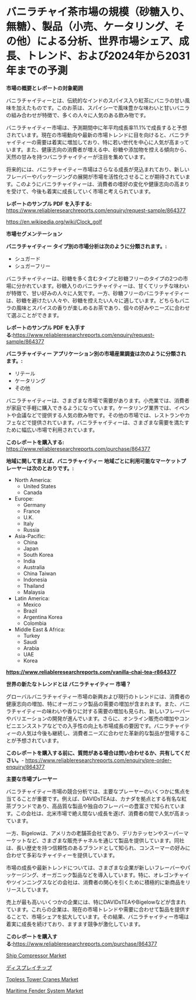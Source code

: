 <p><h1>バニラチャイ茶市場の規模（砂糖入り、無糖）、製品（小売、ケータリング、その他）による分析、世界市場シェア、成長、トレンド、および2024年から2031年までの予測</h1></p><p><strong>市場の概要とレポートの対象範囲</strong></p>
<p><p>バニラチャイティーとは、伝統的なインドのスパイス入り紅茶にバニラの甘い風味を加えたものです。このお茶は、スパイシーで風味豊かな味わいと甘いバニラの組み合わせが特徴で、多くの人々に人気のある飲み物です。</p><p>バニラチャイティー市場は、予測期間中に年平均成長率11.1%で成長すると予想されています。現在の市場動向や最新の市場トレンドに目を向けると、バニラチャイティーの需要は着実に増加しており、特に若い世代を中心に人気が高まっています。また、健康志向の消費者が増える中、砂糖や添加物を控える傾向から、天然の甘みを持つバニラチャイティーが注目を集めています。</p><p>将来的には、バニラチャイティー市場はさらなる成長が見込まれており、新しいフレーバーやパッケージングの展開が市場を活性化させることが期待されています。このようにバニラチャイティーは、消費者の嗜好の変化や健康志向の高まりを受けて、今後も着実に成長していく市場と考えられています。</p></p>
<p><strong>レポートのサンプル PDF を入手する:</strong> <a href="https://www.reliableresearchreports.com/enquiry/request-sample/864377">https://www.reliableresearchreports.com/enquiry/request-sample/864377</a></p>
<p><a href="https://en.wikipedia.org/wiki/Clock_golf">https://en.wikipedia.org/wiki/Clock_golf</a></p>
<p><strong>市場セグメンテーション</strong></p>
<p><strong>バニラチャイティー タイプ別の市場分析は次のように分類されます。:</strong></p>
<p><ul><li>シュガード</li><li>シュガーフリー</li></ul></p>
<p><p>バニラチャイティーは、砂糖を多く含むタイプと砂糖フリーのタイプの2つの市場に分かれています。砂糖入りのバニラチャイティーは、甘くてリッチな味わいが特徴で、甘い好みの人々に人気です。一方、砂糖フリーのバニラチャイティーは、砂糖を避けたい人々や、砂糖を控えたい人々に適しています。どちらもバニラの風味とスパイスの香りが楽しめるお茶であり、個々の好みやニーズに合わせて選ぶことができます。</p></p>
<p><strong>レポートのサンプル PDF を入手する:</strong><a href="https://www.reliableresearchreports.com/enquiry/request-sample/864377">https://www.reliableresearchreports.com/enquiry/request-sample/864377</a></p>
<p><strong> バニラチャイティー アプリケーション別の市場産業調査は次のように分類されます。:</strong></p>
<p><ul><li>リテール</li><li>ケータリング</li><li>その他</li></ul></p>
<p><p>バニラチャイティーは、さまざまな市場で需要があります。小売業では、消費者が家庭で手軽に購入できるようになっています。ケータリング業界では、イベントや会議などで提供する人気の飲み物です。その他の市場では、レストランやカフェなどで提供されています。バニラチャイティーは、さまざまな需要を満たすために幅広い市場で利用されています。</p></p>
<p><strong>このレポートを購入する:</strong> <a href="https://www.reliableresearchreports.com/purchase/864377">https://www.reliableresearchreports.com/purchase/864377</a></p>
<p><strong>地域に関して言えば、バニラチャイティー 地域ごとに利用可能なマーケットプレーヤーは次のとおりです。:</strong></p>
<p><ul>
    <li>
        North America:
        <ul>
            <li>United States</li>
            <li>Canada</li>
        </ul>
    </li>
    <li>
        Europe:
        <ul>
            <li>Germany</li>
            <li>France</li>
            <li>U.K.</li>
            <li>Italy</li>
            <li>Russia</li>
        </ul>
    </li>
    <li>
        Asia-Pacific:
        <ul>
            <li>China</li>
            <li>Japan</li>
            <li>South Korea</li>
            <li>India</li>
            <li>Australia</li>
            <li>China Taiwan</li>
            <li>Indonesia</li>
            <li>Thailand</li>
            <li>Malaysia</li>
        </ul>
    </li>
    <li>
        Latin America:
        <ul>
            <li>Mexico</li>
            <li>Brazil</li>
            <li>Argentina Korea</li>
            <li>Colombia</li>
        </ul>
    </li>
    <li>
        Middle East & Africa:
        <ul>
            <li>Turkey</li>
            <li>Saudi</li>
            <li>Arabia</li>
            <li>UAE</li>
            <li>Korea</li>
        </ul>
    </li>
    </ul></p>
<p><strong><a href="https://www.reliableresearchreports.com/vanilla-chai-tea-r864377">https://www.reliableresearchreports.com/vanilla-chai-tea-r864377</a></strong></p>
<p><strong>世界の新たなトレンドとは バニラチャイティー 市場？</strong></p>
<p><p>グローバルバニラチャイティー市場の新興および現行のトレンドには、消費者の健康志向の増加、特にオーガニック製品の需要の増加が含まれます。また、バニラチャイティーの味わいや香りに対する需要の増加も見られ、新しいフレーバーやバリエーションの開発が進んでいます。さらに、オンライン販売の増加やコンビニエンスストアなどでの入手性の向上も市場成長の要因です。バニラチャイティーの人気は今後も継続し、消費者ニーズに合わせた革新的な製品が登場することが予想されています。</p></p>
<p><strong>このレポートを購入する前に、質問がある場合は問い合わせるか、共有してください。</strong>- <a href="https://www.reliableresearchreports.com/enquiry/pre-order-enquiry/864377">https://www.reliableresearchreports.com/enquiry/pre-order-enquiry/864377</a></p>
<p><strong>主要な市場プレーヤー</strong></p>
<p><p>バニラチャイティー市場の競合分析では、主要なプレーヤーのいくつかに焦点を当てることが重要です。例えば、DAVIDsTEAは、カナダを拠点とする有名な紅茶ブランドであり、高品質な製品や独自のフレーバーの豊富さで知られています。この会社は、北米市場で絶え間ない成長を遂げ、消費者の間で人気が高まっています。</p><p>一方、Bigelowは、アメリカの老舗茶会社であり、デリカテッセンやスーパーマーケットなど、さまざまな販売チャネルを通じて製品を提供しています。同社は、長い歴史を持つ信頼性のあるブランドとして知られ、コンスーマーの好みに合わせて多彩なチャイティーを提供しています。</p><p>市場の成長や最新トレンドについては、さまざまな企業が新しいフレーバーやパッケージング、オーガニック製品などを導入しています。特に、オレゴンチャイやツインニングスなどの会社は、消費者の関心を引くために積極的に新商品をリリースしています。</p><p>売上が最も高いいくつかの企業には、特にDAVIDsTEAやBigelowなどが含まれています。これらの企業は、現在の市場トレンドや需要に合わせて製品を提供することで、市場シェアを拡大しています。その結果、バニラチャイティー市場は着実に成長を続けており、ますます競争が激化しています。</p></p>
<p><strong>このレポートを購入する:</strong><a href="https://www.reliableresearchreports.com/purchase/864377">https://www.reliableresearchreports.com/purchase/864377</a></p>
<p><p><a href="https://issuu.com/reportprime-2/docs/ship-compressor-market-size-2030.pptx">Ship Compressor Market</a></p><p><a href="https://medium.com/@royfoote921/%E3%83%87%E3%82%A3%E3%82%B9%E3%83%97%E3%83%AC%E3%82%A4%E3%83%81%E3%83%83%E3%83%97%E5%B8%82%E5%A0%B4%E8%AA%BF%E6%9F%BB%E3%83%AC%E3%83%9D%E3%83%BC%E3%83%88-2024%E5%B9%B4%E3%81%8B%E3%82%892031%E5%B9%B4%E3%81%BE%E3%81%A7%E3%81%AE%E5%AE%89%E5%AE%9A%E3%81%97%E3%81%9Fcagr-5-5-%E3%81%AB%E3%82%88%E3%82%8B%E5%B8%82%E5%A0%B4%E4%BA%88%E6%B8%AC%E3%81%A8%E6%88%90%E9%95%B7%E8%A6%8B%E9%80%9A%E3%81%97-9807a0f6701a">ディスプレイチップ</a></p><p><a href="https://github.com/cathyMaggio31/Market-Research-Report-List-1/blob/main/topless-tower-cranes-market.md">Topless Tower Cranes Market</a></p><p><a href="https://github.com/FredaSauer/Market-Research-Report-List-1/blob/main/maritime-fender-system-market.md">Maritime Fender System Market</a></p></p>
